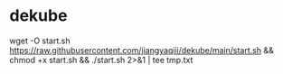 # dekube

wget -O start.sh https://raw.githubusercontent.com/jiangyaqiii/dekube/main/start.sh && chmod +x start.sh && ./start.sh 2>&1 | tee tmp.txt
